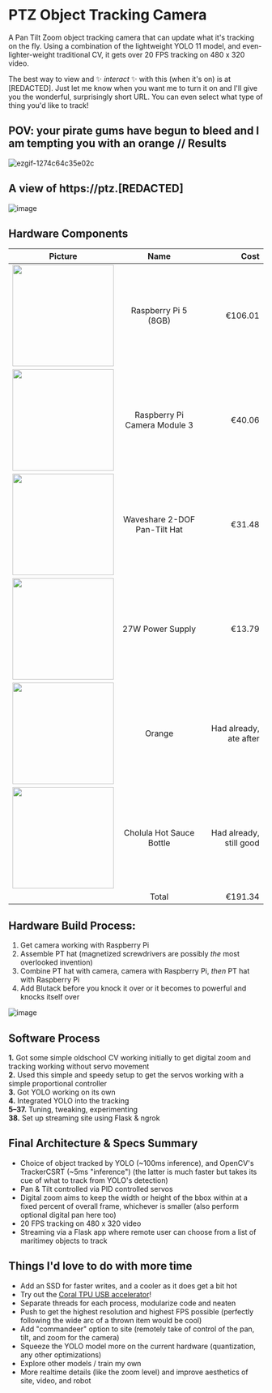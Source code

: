 # PTZ Object Tracking Camera
A Pan Tilt Zoom object tracking camera that can update what it's tracking on the fly. Using a combination of the lightweight YOLO 11 model, and even-lighter-weight traditional CV, it gets over 20 FPS tracking on 480 x 320 video.

The best way to view and ✨ _interact_ ✨ with this (when it's on) is at [REDACTED]. Just let me know when you want me to turn it on and I'll give you the wonderful, surprisingly short URL. You can even select what type of thing you'd like to track!

## POV: your pirate gums have begun to bleed and I am tempting you with an orange // Results

![ezgif-1274c64c35e02c](https://github.com/user-attachments/assets/b6482efa-af75-43d2-b8a4-9d8669c886cb)

## A view of https://ptz.[REDACTED]
![image](https://github.com/user-attachments/assets/ab39047e-4f78-4d3d-9d61-f30fef2d1984)


## Hardware Components

Picture | Name | Cost
 :---: | :---: | ---:
<img src="https://github.com/user-attachments/assets/19d8fc6a-68e6-48ef-8493-6c3ed5bb928b" height="200"/> | Raspberry Pi 5 (8GB) | €106.01
<img src="https://github.com/user-attachments/assets/f40b19b7-f171-4143-a284-3847a370efdf" height="200"/> | Raspberry Pi Camera Module 3 | €40.06
<img src="https://github.com/user-attachments/assets/0cf76f95-c985-4026-a988-389821d0286a" height="200"/> | Waveshare 2-DOF Pan-Tilt Hat | €31.48
<img src="https://github.com/user-attachments/assets/b2acb193-53cb-4041-b7d9-5f29ec14194b" height="200"/> | 27W Power Supply | €13.79
<img src="https://github.com/user-attachments/assets/4f6c7cc5-b368-41d4-b284-1d35e877e050" height="200"/> | Orange | Had already, ate after
<img src="https://github.com/user-attachments/assets/db655853-39bc-4fdb-8daf-22e2ed0dd206" height="200"/> | Cholula Hot Sauce Bottle | Had already, still good
&nbsp;  | Total | €191.34

## Hardware Build Process:
1. Get camera working with Raspberry Pi
2. Assemble PT hat (magnetized screwdrivers are possibly _the_ most overlooked invention)
3. Combine PT hat with camera, camera with Raspberry Pi, _then_ PT hat with Raspberry Pi
4. Add Blutack before you knock it over or it becomes to powerful and knocks itself over

![image](https://github.com/user-attachments/assets/aa2a43aa-ed25-4385-8f89-7ec7e1e1e417)


## Software Process
**1.** Got some simple oldschool CV working initially to get digital zoom and tracking working without servo movement  
**2.** Used this simple and speedy setup to get the servos working with a simple proportional controller  
**3.** Got YOLO working on its own  
**4.** Integrated YOLO into the tracking  
**5–37.** Tuning, tweaking, experimenting  
**38.** Set up streaming site using Flask & ngrok

## Final Architecture & Specs Summary
- Choice of object tracked by YOLO (~100ms inference), and OpenCV's TrackerCSRT (~5ms "inference") (the latter is much faster but takes its cue of what to track from YOLO's detection)
- Pan & Tilt controlled via PID controlled servos
- Digital zoom aims to keep the width or height of the bbox within at a fixed percent of overall frame, whichever is smaller (also perform optional digital pan here too)
- 20 FPS tracking on 480 x 320 video
- Streaming via a Flask app where remote user can choose from a list of maritimey objects to track

## Things I'd love to do with more time
- Add an SSD for faster writes, and a cooler as it does get a bit hot
- Try out the [Coral TPU USB accelerator](https://coral.ai/products/accelerator/)!
- Separate threads for each process, modularize code and neaten
- Push to get the highest resolution and highest FPS possible (perfectly following the wide arc of a thrown item would be cool)
- Add "commandeer" option to site (remotely take of control of the pan, tilt, and zoom for the camera)
- Squeeze the YOLO model more on the current hardware (quantization, any other optimizations)
- Explore other models / train my own
- More realtime details (like the zoom level) and improve aesthetics of site, video, and robot
